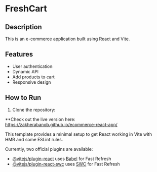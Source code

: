 # FreshCart

## Description
This is an e-commerce application built using React and Vite.

## Features
- User authentication
- Dynamic API
- Add products to cart
- Responsive design


## How to Run
1. Clone the repository:

**Check out the live version here: https://zakherabanob.github.io/ecommerce-react-app/




This template provides a minimal setup to get React working in Vite with HMR and some ESLint rules.

Currently, two official plugins are available:

- [@vitejs/plugin-react](https://github.com/vitejs/vite-plugin-react/blob/main/packages/plugin-react/README.md) uses [Babel](https://babeljs.io/) for Fast Refresh
- [@vitejs/plugin-react-swc](https://github.com/vitejs/vite-plugin-react-swc) uses [SWC](https://swc.rs/) for Fast Refresh
